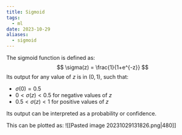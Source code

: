 ```yaml
---
title: Sigmoid
tags:
  - ml
date: 2023-10-29
aliases:
  - sigmoid
---
```

The sigmoid function is defined as:
$$
\sigma(z) = \frac{1}{1+e^{-z}}
$$
Its output for any value of $z$ is in $(0,1)$, such that:
- $\sigma(0) = 0.5$
- $0 < \sigma(z) < 0.5$ for negative values of $z$
- $0.5 < \sigma(z) < 1$ for positive values of $z$

Its output can be interpreted as a probability or confidence.

This can be plotted as:
![[Pasted image 20231029131826.png|480]]

